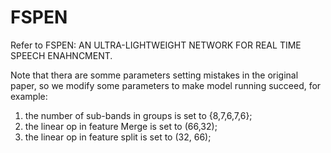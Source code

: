 # FSPEN 
Refer to FSPEN: AN ULTRA-LIGHTWEIGHT NETWORK FOR REAL TIME SPEECH ENAHNCMENT.

Note that thera are somme parameters setting mistakes in the original paper, so we modify some parameters to make model running succeed, for example:
1. the number of sub-bands in groups is set to {8,7,6,7,6}; 
2. the linear op in feature Merge is set to (66,32);
3. the linear op in feature split is set to (32, 66);